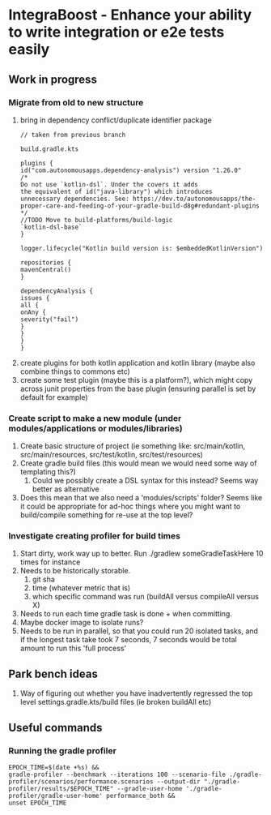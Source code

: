 # IntegraBoost - Enhance your ability to write integration or e2e tests easily

## Work in progress

### Migrate from old to new structure
   1. bring in dependency conflict/duplicate identifier package
      ```
      // taken from previous branch
      
      build.gradle.kts
      
      plugins {
      id("com.autonomousapps.dependency-analysis") version "1.26.0"
      /*
      Do not use `kotlin-dsl`. Under the covers it adds
      the equivalent of id("java-library") which introduces
      unnecessary dependencies. See: https://dev.to/autonomousapps/the-proper-care-and-feeding-of-your-gradle-build-d8g#redundant-plugins
      */
      //TODO Move to build-platforms/build-logic
      `kotlin-dsl-base`
      }
      
      logger.lifecycle("Kotlin build version is: $embeddedKotlinVersion")
      
      repositories {
      mavenCentral()
      }
      
      dependencyAnalysis {
      issues {
      all {
      onAny {
      severity("fail")
      }
      }
      }
      }
      ```
   2. create plugins for both kotlin application and kotlin library (maybe also combine things to commons etc)
   3. create some test plugin (maybe this is a platform?), which might copy across junit properties from the base plugin (ensuring parallel is set by default for example)

### Create script to make a new module (under modules/applications or modules/libraries)
   1. Create basic structure of project (ie something like: src/main/kotlin, src/main/resources, src/test/kotlin, src/test/resources)
   2. Create gradle build files (this would mean we would need some way of templating this?)
      1. Could we possibly create a DSL syntax for this instead? Seems way better as alternative
   3. Does this mean that we also need a 'modules/scripts' folder? Seems like it could be appropriate for ad-hoc things
      where you might want to build/compile something for re-use at the top level?

### Investigate creating profiler for build times
   1. Start dirty, work way up to better. Run ./gradlew someGradleTaskHere 10 times for instance
   2. Needs to be historically storable. 
      1. git sha
      2. time (whatever metric that is)
      3. which specific command was run (buildAll versus compileAll versus X)
   3. Needs to run each time gradle task is done + when committing.
   4. Maybe docker image to isolate runs?
   5. Needs to be run in parallel, so that you could run 20 isolated tasks, and if the longest task take took 7 seconds, 
      7 seconds would be total amount to run this 'full process'

## Park bench ideas

1. Way of figuring out whether you have inadvertently regressed the top level settings.gradle.kts/build files (ie broken buildAll etc)

## Useful commands

### Running the gradle profiler

```
EPOCH_TIME=$(date +%s) &&
gradle-profiler --benchmark --iterations 100 --scenario-file ./gradle-profiler/scenarios/performance.scenarios --output-dir "./gradle-profiler/results/$EPOCH_TIME" --gradle-user-home './gradle-profiler/gradle-user-home' performance_both &&
unset EPOCH_TIME
```
